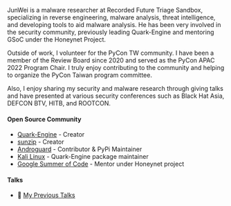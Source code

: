 JunWei is a malware researcher at Recorded Future Triage Sandbox, specializing in reverse engineering, malware analysis, threat intelligence, and developing tools to aid malware analysis. He has been very involved in the security community, previously leading Quark-Engine and mentoring GSoC under the Honeynet Project.

Outside of work, I volunteer for the PyCon TW community. I have been a member of the Review Board since 2020 and served as the PyCon APAC 2022 Program Chair. I truly enjoy contributing to the community and helping to organize the PyCon Taiwan program committee.

Also, I enjoy sharing my security and malware research through giving talks and have presented at various security conferences such as Black Hat Asia, DEFCON BTV, HITB, and ROOTCON.

#### Open Source Community

- [Quark-Engine](https://github.com/quark-engine/quark-engine) - Creator
- [sunzip](https://github.com/twbgc/sunzip) - Creator
- [Androguard](https://github.com/androguard/androguard) - Contributor & PyPi Maintainer
- [Kali Linux](http://pkg.kali.org/pkg/quark-engine) - Quark-Engine package maintainer
- [Google Summer of Code](https://www.honeynet.org/gsoc/gsoc-2021/google-summer-of-code-2021-project-ideas/#quark) - Mentor under Honeynet project

#### Talks

- 🌱 [My Previous Talks](https://github.com/krnick/talks)
